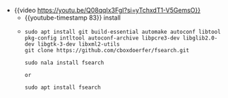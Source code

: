 - {{video https://youtu.be/Q08qqIx3FgI?si=yTchxdT1-V5GemsO}}
	- {{youtube-timestamp 83}} install
	- ```terminal
	  sudo apt install git build-essential automake autoconf libtool pkg-config intltool autoconf-archive libpcre3-dev libglib2.0-dev libgtk-3-dev libxml2-utils
	  git clone https://github.com/cboxdoerfer/fsearch.git
	  
	  sudo nala install fsearch
	  
	  or
	  
	  sudo apt install fsearch
	  ```